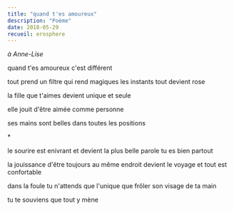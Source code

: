 ```yaml
---
title: "quand t'es amoureux"
description: "Poème"
date: 2018-05-29
recueil: erosphere
---
```


*à Anne-Lise*

quand t'es amoureux
c'est différent

tout prend un filtre qui rend magiques les instants
tout devient rose

la fille que t'aimes devient unique
et seule

elle jouit d'être aimée comme personne

ses mains sont belles dans toutes les positions

\*

le sourire est enivrant et devient la plus belle parole
tu es bien partout

la jouissance d'être toujours au même endroit devient le voyage
et tout est confortable

dans la foule tu n'attends que l'unique
que frôler son visage de ta main

tu te souviens que tout y mène
